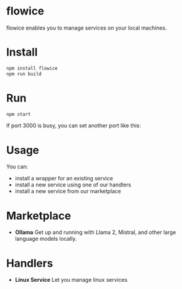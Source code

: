 flowice
===

flowice enables you to manage services on your local machines.

# Install

```bash
npm install flowice
npm run build
```

# Run

```bash
npm start
```

If port 3000 is busy, you can set another port like this:

# Usage

You can:

- install a wrapper for an existing service
- install a new service using one of our handlers
- install a new service from our marketplace

# Marketplace

- **Ollama** Get up and running with Llama 2, Mistral, and other large language models locally.

# Handlers

- **Linux Service** Let you manage linux services